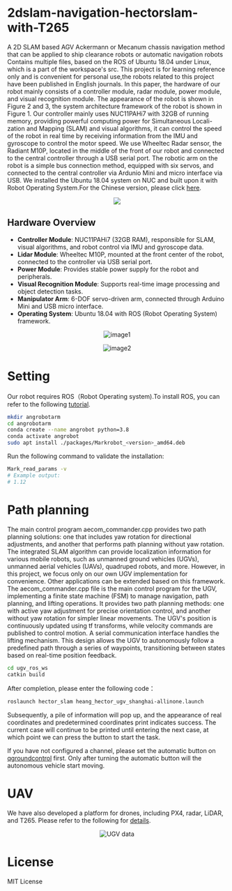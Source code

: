 # 2dslam-navigation-hectorslam-with-T265
A 2D SLAM based AGV Ackermann or Mecanum chassis navigation method that can be applied to ship clearance robots or automatic navigation robots
Contains multiple files, based on the ROS of Ubuntu 18.04 under Linux, which is a part of the workspace's src.
This project is for learning reference only and is convenient for personal use,the robots related to this project have been published in English journals.
In this paper, the hardware of our robot mainly consists of a controller module, radar module, power module, and visual recognition module. The appearance of the robot is shown in Figure 2 and 3,  the system architecture framework of the robot is shown in Figure 1.
Our controller mainly uses NUC11PAHi7 with 32GB of running memory, providing powerful computing power for Simultaneous Locali-zation and Mapping (SLAM) and visual algorithms, it can control the speed of the robot in real time by receiving information from the IMU and gyroscope to control the motor speed. We use Wheeltec Radar sensor, the Radiant M10P, located in the middle of the front of our robot and connected to the central controller through a USB serial port. The robotic arm on the robot is a simple bus connection method, equipped with six servos, and connected to the central controller via Ardunio Mini and micro interface via USB. We installed the Ubuntu 18.04 system on NUC and built upon it with Robot Operating System.For the Chinese version, please click [here](https://blog.csdn.net/qq_52529995/article/details/143632105?spm=1001.2014.3001.5502).
<div align="center">
  <img src="https://github.com/user-attachments/assets/5e3940cd-f5d2-4f6b-afd9-26e986ee74f2" />

</div>

## Hardware Overview

- **Controller Module**: NUC11PAHi7 (32GB RAM), responsible for SLAM, visual algorithms, and robot control via IMU and gyroscope data.
- **Lidar Module**: Wheeltec M10P, mounted at the front center of the robot, connected to the controller via USB serial port.
- **Power Module**: Provides stable power supply for the robot and peripherals.
- **Visual Recognition Module**: Supports real-time image processing and object detection tasks.
- **Manipulator Arm**: 6-DOF servo-driven arm, connected through Arduino Mini and USB micro interface.
- **Operating System**: Ubuntu 18.04 with ROS (Robot Operating System) framework.
<p align="center">
  <img src="https://github.com/user-attachments/assets/08a78699-0f30-4a39-b25a-025b95593269" alt="image1" />
</p>

<p align="center">
  <img src="https://github.com/user-attachments/assets/6e535831-a10c-4e7c-b309-d15621b8f971" alt="image2" />
</p>



# Setting
Our robot requires ROS（Robot Operating system).To install ROS, you can refer to the following [tutorial](https://www.ros.org/).
```bash
mkdir angrobotarm
cd angrobotarm
conda create --name angrobot python=3.8
conda activate angrobot
sudo apt install ./packages/Markrobot_<version>_amd64.deb
```
Run the following command to validate the installation:
```bash
Mark_read_params -v
# Example output:
# 1.12
```

# Path planning
The main control program aecom_commander.cpp provides two path planning solutions: one that includes yaw rotation for directional adjustments, and another that performs path planning without yaw rotation.
The integrated SLAM algorithm can provide localization information for various mobile robots, such as unmanned ground vehicles (UGVs), unmanned aerial vehicles (UAVs), quadruped robots, and more. However, in this project, we focus only on our own UGV implementation for convenience. Other applications can be extended based on this framework.
The aecom_commander.cpp file is the main control program for the UGV, implementing a finite state machine (FSM) to manage navigation, path planning, and lifting operations. It provides two path planning methods: one with active yaw adjustment for precise orientation control, and another without yaw rotation for simpler linear movements. The UGV's position is continuously updated using tf transforms, while velocity commands are published to control motion. A serial communication interface handles the lifting mechanism. This design allows the UGV to autonomously follow a predefined path through a series of waypoints, transitioning between states based on real-time position feedback.

```bash
cd ugv_ros_ws
catkin build
```
After completion, please enter the following code：
```bash
roslaunch hector_slam heang_hector_ugv_shanghai-allinone.launch
```
Subsequently, a pile of information will pop up, and the appearance of real coordinates and predetermined coordinates print indicates success. The current case will continue to be printed until entering the next case, at which point we can press the button to start the task.

If you have not configured a channel, please set the automatic button on [qgroundcontrol](https://qgroundcontrol.com/) first. Only after turning the automatic button will the autonomous vehicle start moving.



# UAV
We have also developed a platform for drones, including PX4, radar, LiDAR, and T265. Please refer to the following for [details](https://blog.csdn.net/qq_52529995/article/details/143703573?spm=1001.2014.3001.5502).
<p align="center">
  <img src="https://github.com/user-attachments/assets/5564b9fb-9867-424b-985e-72b86e7a3f23" alt="UGV data" />
</p>



# License
MIT License
